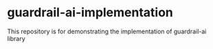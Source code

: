 # guardrail-ai-implementation
This repository is for demonstrating the implementation of guardrail-ai library
